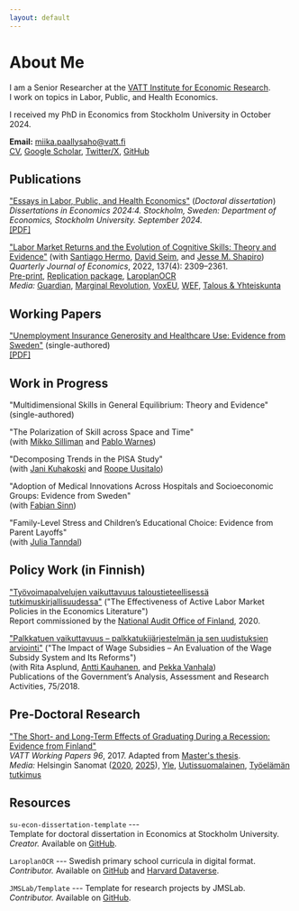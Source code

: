 ```yaml
---
layout: default
---
```


# About Me

I am a Senior Researcher at the [VATT Institute for Economic Research](https://vatt.fi/en/frontpage).  
I work on topics in Labor, Public, and Health Economics.

I received my PhD in Economics from Stockholm University in October 2024.

**Email:** [miika.paallysaho@vatt.fi](mailto:<miika.paallysaho@vatt.fi>)  
[CV](./assets/pdf/cv.pdf), [Google Scholar](https://scholar.google.com/citations?user=6Z3JJzoAAAAJ&hl=en&oi=ao), [Twitter/X](https://twitter.com/mpaallysaho?lang=en), [GitHub](https://github.com/miikapaal)

## Publications

["Essays in Labor, Public, and Health Economics"](http://urn.kb.se/resolve?urn=urn:nbn:se:su:diva-232838) (*Doctoral dissertation*)  
*Dissertations in Economics 2024:4. Stockholm, Sweden: Department of Economics, Stockholm University. September 2024.*  
[[PDF]](./assets/pdf/dissertation.pdf)

["Labor Market Returns and the Evolution of Cognitive Skills: Theory and Evidence"](https://academic.oup.com/qje/article-abstract/137/4/2309/6570716)
(with [Santiago Hermo](https://santiagohermo.github.io), [David Seim](http://www.davidseim.com), and [Jesse M. Shapiro](https://scholar.harvard.edu/shapiro))  
*Quarterly Journal of Economics*, 2022, 137(4): 2309–2361.  
[Pre-print](./assets/pdf/hermo-paallysaho-seim-shapiro-2022-qje-skills.pdf), [Replication package](https://dataverse.harvard.edu/dataset.xhtml?persistentId=doi:10.7910/DVN/KP9RZX), [LaroplanOCR](https://github.com/JMSLab/LaroplanOCR)  
*Media:* [Guardian](https://www.theguardian.com/commentisfree/2021/aug/29/iqs-are-on-the-rise-but-we-dont-need-hard-facts-any-more), [Marginal Revolution](https://marginalrevolution.com/marginalrevolution/2022/05/sunday-assorted-links-364.html), [VoxEU](https://cepr.org/voxeu/columns/economic-incentives-help-explain-longstanding-puzzle-cognitive-science), [WEF](https://www.weforum.org/agenda/2022/07/flynn-effect-economic-incentives-cognitive-science/), [Talous & Yhteiskunta](https://labore.fi/t&y/voivatko-taloudelliset-kannustimet-vaikuttaa-alykkyyteen/)

## Working Papers

["Unemployment Insurance Generosity and Healthcare Use: Evidence from Sweden"](./assets/pdf/paallysaho-2025-ui-health.pdf) (single-authored)  
[[PDF]](./assets/pdf/paallysaho-2025-ui-health.pdf)

## Work in Progress

"Multidimensional Skills in General Equilibrium: Theory and Evidence" (single-authored)

"The Polarization of Skill across Space and Time"  
(with [Mikko Silliman](https://sites.google.com/site/mikkosilliman) and [Pablo Warnes](https://pewarnes.github.io))

"Decomposing Trends in the PISA Study"  
(with [Jani Kuhakoski](https://labore.fi/author/jani-petteri-ollikainen/) and [Roope Uusitalo](https://vatt.fi/uusitalo-roope))

"Adoption of Medical Innovations Across Hospitals and Socioeconomic Groups: Evidence from Sweden"  
(with [Fabian Sinn](https://www.fabiansinn.com))

"Family-Level Stress and Children’s Educational Choice: Evidence from Parent Layoffs"  
(with [Julia Tanndal](https://www.cornerstone.com/professionals/julia-tanndal/))

## Policy Work (in Finnish)

["Työvoimapalvelujen vaikuttavuus taloustieteellisessä tutkimuskirjallisuudessa"](https://www.vtv.fi/app/uploads/2020/06/VTV-Selvitys-2-2020-Tyovoimapalvelujen-vaikuttavuus-taloustieteellisessa-tutkimuskirjallisuudessa.pdf) ("The Effectiveness of Active Labor Market Policies in the Economics Literature")  
Report commissioned by the [National Audit Office of Finland](https://www.vtv.fi/en), 2020.

["Palkkatuen vaikuttavuus – palkkatukijärjestelmän ja sen uudistuksien arviointi"](http://julkaisut.valtioneuvosto.fi/bitstream/handle/10024/161235/75-2018-Palkkatuki.pdf) ("The Impact of Wage Subsidies – An Evaluation of the Wage Subsidy System and Its Reforms")  
(with Rita Asplund, [Antti Kauhanen](https://sites.google.com/view/antti-kauhanen/home), and [Pekka Vanhala](https://www.etla.fi/henkilot/vanhala-pekka/))  
Publications of the Government’s Analysis, Assessment and Research Activities, 75/2018.

## Pre-Doctoral Research

["The Short- and Long-Term Effects of Graduating During a Recession: Evidence from Finland"](http://vatt.fi/documents/2956369/4541479/wp96.pdf/cd64ccc0-7c4e-4a25-b520-4f42dbc32849)  
*VATT Working Papers 96*, 2017. Adapted from [Master's thesis](https://helda.helsinki.fi/handle/10138/193652).  
*Media:* Helsingin Sanomat ([2020](https://www.hs.fi/mielipide/art-2000006515416.html), [2025](https://www.hs.fi/suomi/art-2000011256911.html)), [Yle](https://yle.fi/a/74-20188770), [Uutissuomalainen](https://www.ksml.fi/kotimaa/Korona-voi-nakertaa-nuorten-palkkoja-jopa-vuosien-ajan-%E2%80%93-tuleeko-kolmikymppisist%C3%A4-2020-luvun-h%C3%A4vi%C3%A4ji%C3%A4/1563814?pwbi=803b90fcf706ef7f068e34156f8b896e), [Työelämän tutkimus](https://journal.fi/tyoelamantutkimus/article/view/87120)

## Resources

`su-econ-dissertation-template` ---  
Template for doctoral dissertation in Economics at Stockholm University.  
*Creator.* Available on [GitHub](https://github.com/miikapaal/su-econ-dissertation-template).

`LaroplanOCR` --- Swedish primary school curricula in digital format.  
*Contributor.* Available on [GitHub](https://github.com/JMSLab/LaroplanOCR) and [Harvard Dataverse](https://dataverse.harvard.edu/dataset.xhtml?persistentId=doi:10.7910/DVN/EEPBEU).

`JMSLab/Template` --- Template for research projects by JMSLab.  
*Contributor.* Available on [GitHub](https://github.com/JMSLab/Template).
